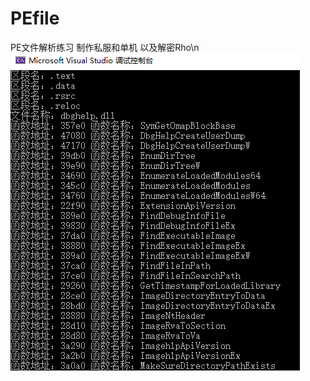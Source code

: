 # PEfile
PE文件解析练习
制作私服和单机 以及解密Rho\n
![Demo](https://github.com/UoKAa/PEfile/blob/master/image/Demo1ss.png)
